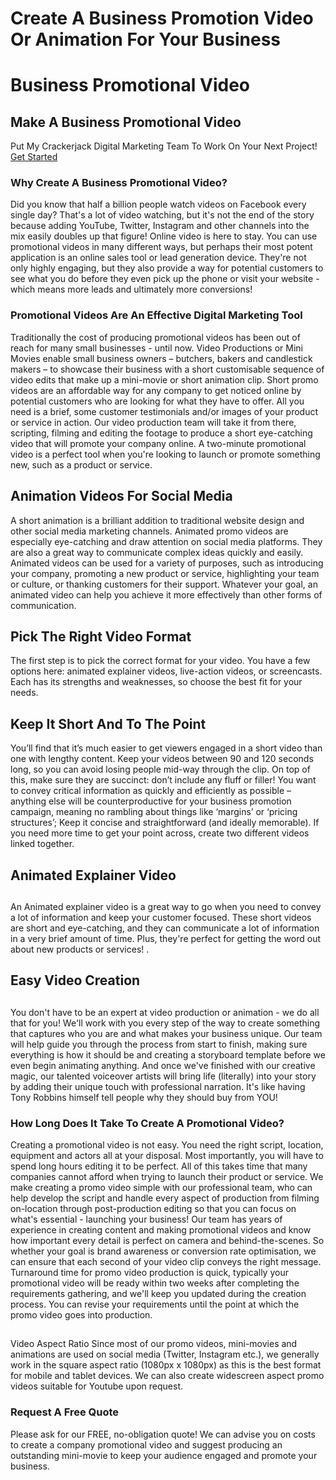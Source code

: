 # Create A Business Promotion Video Or Animation For Your Business
# Business Promotional Video
## Make A Business Promotional Video
Put My Crackerjack Digital Marketing Team To Work On Your Next Project!
[Get Started](https://www.webuildstores.co.uk/contact)
### Why Create A Business Promotional Video?

Did you know that half a billion people watch videos on Facebook every single day?
That's a lot of video watching, but it's not the end of the story because adding YouTube, Twitter, Instagram and other channels into the mix easily doubles up that figure! Online video is here to stay.
You can use promotional videos in many different ways, but perhaps their most potent application is an online sales tool or lead generation device. They're not only highly engaging, but they also provide a way for potential customers to see what you do before they even pick up the phone or visit your website - which means more leads and ultimately more conversions!
### Promotional Videos Are An Effective Digital Marketing Tool

Traditionally the cost of producing promotional videos has been out of reach for many small businesses - until now.
Video Productions or Mini Movies enable small business owners – butchers, bakers and candlestick makers – to showcase their business with a short customisable sequence of video edits that make up a mini-movie or short animation clip.
Short promo videos are an affordable way for any company to get noticed online by potential customers who are looking for what they have to offer.
All you need is a brief, some customer testimonials and/or images of your product or service in action. Our video production team will take it from there, scripting, filming and editing the footage to produce a short eye-catching video that will promote your company online.
A two-minute promotional video is a perfect tool when you're looking to launch or promote something new, such as a product or service.
## Animation Videos For Social Media
A short animation is a brilliant addition to traditional website design and other social media marketing channels.
Animated promo videos are especially eye-catching and draw attention on social media platforms. They are also a great way to communicate complex ideas quickly and easily.
Animated videos can be used for a variety of purposes, such as introducing your company, promoting a new product or service, highlighting your team or culture, or thanking customers for their support. Whatever your goal, an animated video can help you achieve it more effectively than other forms of communication.
## Pick The Right Video Format
The first step is to pick the correct format for your video. You have a few options here: animated explainer videos, live-action videos, or screencasts.
Each has its strengths and weaknesses, so choose the best fit for your needs.
## Keep It Short And To The Point
You’ll find that it’s much easier to get viewers engaged in a short video than one with lengthy content.
Keep your videos between 90 and 120 seconds long, so you can avoid losing people mid-way through the clip. On top of this, make sure they are succinct: don’t include any fluff or filler!
You want to convey critical information as quickly and efficiently as possible – anything else will be counterproductive for your business promotion campaign, meaning no rambling about things like ‘margins’ or ‘pricing structures’;
Keep it concise and straightforward (and ideally memorable). If you need more time to get your point across, create two different videos linked together.
## Animated Explainer Video
## 
An Animated explainer video is a great way to go when you need to convey a lot of information and keep your customer focused. These short videos are short and eye-catching, and they can communicate a lot of information in a very brief amount of time. Plus, they're perfect for getting the word out about new products or services!
.
## Easy Video Creation
## 
You don't have to be an expert at video production or animation - we do all that for you! We'll work with you every step of the way to create something that captures who you are and what makes your business unique.
Our team will help guide you through the process from start to finish, making sure everything is how it should be and creating a storyboard template before we even begin animating anything.
And once we've finished with our creative magic, our talented voiceover artists will bring life (literally) into your story by adding their unique touch with professional narration. It's like having Tony Robbins himself tell people why they should buy from YOU!
### How Long Does It Take To Create A Promotional Video?

Creating a promotional video is not easy. You need the right script, location, equipment and actors all at your disposal. Most importantly, you will have to spend long hours editing it to be perfect. All of this takes time that many companies cannot afford when trying to launch their product or service.
We make creating a promo video simple with our professional team, who can help develop the script and handle every aspect of production from filming on-location through post-production editing so that you can focus on what's essential - launching your business!
Our team has years of experience in creating content and making promotional videos and know how important every detail is perfect on camera and behind-the-scenes. So whether your goal is brand awareness or conversion rate optimisation, we can ensure that each second of your video clip conveys the right message.
Turnaround time for promo video production is quick, typically your promotional video will be ready within two weeks after completing the requirements gathering, and we'll keep you updated during the creation process. You can revise your requirements until the point at which the promo video goes into production.
##
Video Aspect Ratio
Since most of our promo videos, mini-movies and animations are used on social media (Twitter, Instagram etc.), we generally work in the square aspect ratio (1080px x 1080px) as this is the best format for mobile and tablet devices.
We can also create widescreen aspect promo videos suitable for Youtube upon request.
### Request A Free Quote

Please ask for our FREE, no-obligation quote! We can advise you on costs to create a company promotional video and suggest producing an outstanding mini-movie to keep your audience engaged and promote your business.
